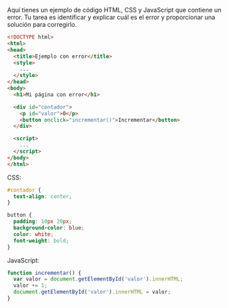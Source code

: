 Aquí tienes un ejemplo de código HTML, CSS y JavaScript que contiene un error. Tu tarea es identificar y explicar cuál es el error y proporcionar una solución para corregirlo.

```html
<!DOCTYPE html>
<html>
<head>
  <title>Ejemplo con error</title>
  <style>
    ...
  </style>
</head>
<body>
  <h1>Mi página con error</h1>

  <div id="contador">
    <p id="valor">0</p>
    <button onclick="incrementar()">Incrementar</button>
  </div>

  <script>
    ...
  </script>
</body>
</html>
```

CSS:
```css
#contador {
  text-align: center;
}

button {
  padding: 10px 20px;
  background-color: blue;
  color: white;
  font-weight: bold;
}
```

JavaScript:
```javascript
function incrementar() {
  var valor = document.getElementById('valor').innerHTML;
  valor += 1;
  document.getElementById('valor').innerHTML = valor;
}
```
